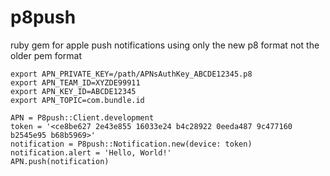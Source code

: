 # p8push
ruby gem for apple push notifications using only the new p8 format not the older pem format

```
export APN_PRIVATE_KEY=/path/APNsAuthKey_ABCDE12345.p8 
export APN_TEAM_ID=XYZDE99911
export APN_KEY_ID=ABCDE12345
export APN_TOPIC=com.bundle.id
```

```
APN = P8push::Client.development
token = '<ce8be627 2e43e855 16033e24 b4c28922 0eeda487 9c477160 b2545e95 b68b5969>'
notification = P8push::Notification.new(device: token)
notification.alert = 'Hello, World!'
APN.push(notification)
```
